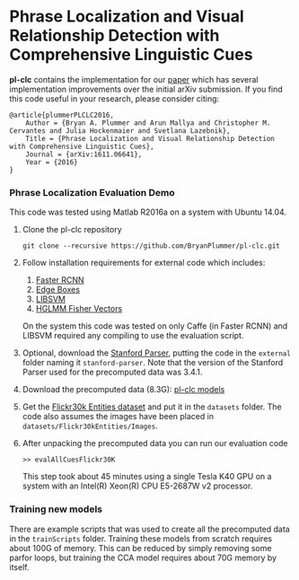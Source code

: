 # Phrase Localization and Visual Relationship Detection with Comprehensive Linguistic Cues

**pl-clc** contains the implementation for our [paper](https://arxiv.org/abs/1611.06641) which has several implementation improvements over the initial arXiv submission.  If you find this code useful in your research, please consider citing:

    @article{plummerPLCLC2016,
        Author = {Bryan A. Plummer and Arun Mallya and Christopher M. Cervantes and Julia Hockenmaier and Svetlana Lazebnik},
        Title = {Phrase Localization and Visual Relationship Detection with Comprehensive Linguistic Cues},
        Journal = {arXiv:1611.06641},
        Year = {2016}
    }


### Phrase Localization Evaluation Demo

This code was tested using Matlab R2016a on a system with Ubuntu 14.04.

1. Clone the pl-clc repository

    ```Shell
    git clone --recursive https://github.com/BryanPlummer/pl-clc.git
    ```

2. Follow installation requirements for external code which includes:

    1. [Faster RCNN](https://github.com/ShaoqingRen/faster_rcnn)
    2. [Edge Boxes](https://github.com/pdollar/edges)
    3. [LIBSVM](https://github.com/cjlin1/libsvm)
    4. [HGLMM Fisher Vectors](https://owncloud.cs.tau.ac.il/index.php/s/vb7ys8Xe8J8s8vo)

   On the system this code was tested on only Caffe (in Faster RCNN) and LIBSVM required any compiling to use the evaluation script.

3. Optional, download the [Stanford Parser](http://nlp.stanford.edu/software/lex-parser.shtml), putting the code in the `external` folder naming it `stanford-parser`.  Note that the version of the Stanford Parser used for the precomputed data was 3.4.1.

4. Download the precomputed data (8.3G): [pl-clc models](https://drive.google.com/file/d/0B_PL6p-5reUAcDBiTTV5WUNyYUE/view?usp=sharing)

5. Get the [Flickr30k Entities dataset](http://web.engr.illinois.edu/~bplumme2/Flickr30kEntities/) and put it in the `datasets` folder.  The code also assumes the images have been placed in `datasets/Flickr30kEntities/Images`.

6. After unpacking the precomputed data you can run our evaluation code

    ```Shell
    >> evalAllCuesFlickr30K
    ```

    This step took about 45 minutes using a single Tesla K40 GPU on a system with an Intel(R) Xeon(R) CPU E5-2687W v2 processor.

### Training new models

There are example scripts that was used to create all the precomputed data in the `trainScripts` folder.  Training these models from scratch requires about 100G of memory.  This can be reduced by simply removing some parfor loops, but training the CCA model requires about 70G memory by itself.


